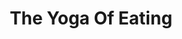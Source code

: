 ---
title: "The Yoga Of Eating"
description: 'Alih-alih jadi "just another diet book" Charles menggunakan proses makan sebagai ritual melatih kesadaran terhadap "**sekarang". ** Dia mengajarkan bahwa makan dan proses yang ada di sekitarnya, bisa membantu kamu untuk mengenali diri sendiri, jadi lebih aware atas pilihan dan cara mengkonsumsinya, dan di saat yang bersamaan lebih menikmati apa yang ada di atas piring.'
cover: "/images/reading/the-yoga-of-eating.jpeg"
publishDate: 2022-08-15
authors: "Charles Eisenstein"
---